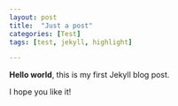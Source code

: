 ```yaml
---
layout: post
title:  "Just a post"
categories: [Test]
tags: [test, jekyll, highlight]

---
```


**Hello world**, this is my first Jekyll blog post.

I hope you like it!